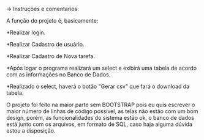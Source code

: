 

 ->  Instruções e comentarios:

A função do projeto é, basicamente:

*Realizar login.

*Realizar Cadastro de usuário.

*Realizar Cadastro de Nova tarefa.

*Após logar o programa realizará um select e exibirá uma tabela de acordo com as informações no Banco de Dados.

*Realizado o select, haverá o botão "Gerar csv" que fará o download da tabela.



O projeto foi feito na maior parte sem BOOTSTRAP pois eu quis escrever o maior número de linhas de código possível, as telas não estão com um bom design, porém, as funcionalidades do sistema estão ok, o banco de dados está junto com os arquivos, em formato de SQL, caso haja alguma dúvida estou a disposição.
